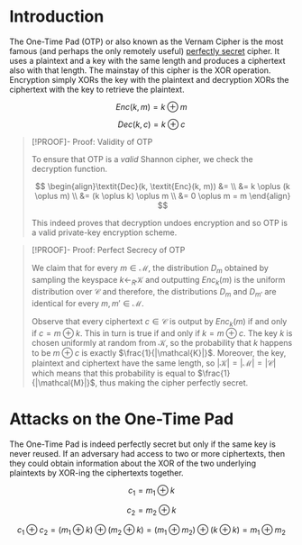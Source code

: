 # Introduction

The One-Time Pad (OTP) or also known as the Vernam Cipher is the most famous (and perhaps the only remotely useful) [perfectly secret](TODO) cipher. It uses a plaintext and a key with the same length and produces a ciphertext also with that length. The mainstay of this cipher is the XOR operation. Encryption simply XORs the key with the plaintext and decryption XORs the ciphertext with the key to retrieve the plaintext.

$$
\textit{Enc}(k, m) = k \oplus m
$$

$$
\textit{Dec}(k, c) = k \oplus c
$$

>[!PROOF]- Proof: Validity of OTP
>
>To ensure that OTP is a *valid* Shannon cipher, we check the decryption function.
>
>$$
>\begin{align}\textit{Dec}(k, \textit{Enc}(k, m)) &= \\ &= k \oplus (k \oplus m) \\ &= (k \oplus k) \oplus m \\ &= 0 \oplus m = m \end{align}
>$$
>
>This indeed proves that decryption undoes encryption and so OTP is a valid private-key encryption scheme.
>

>[!PROOF]- Proof: Perfect Secrecy of OTP
>
>We claim that for every $m \in \mathcal{M}$, the distribution $D_m$ obtained by sampling the keyspace $k \leftarrow_R \mathcal{K}$ and outputting $\textit{Enc}_k(m)$ is the uniform distribution over $\mathcal{C}$ and therefore, the distributions $D_m$ and $D_{m'}$ are identical for every $m,m' \in \mathcal{M}$.
>
>Observe that every ciphertext $c \in \mathcal{C}$ is output by $\textit{Enc}_k(m)$ if and only if $c = m \oplus k$. This in turn is true if and only if $k = m \oplus c$. The key $k$ is chosen uniformly at random from $\mathcal{K}$, so the probability that $k$ happens to be $m \oplus c$ is exactly $\frac{1}{|\mathcal{K}|}$. Moreover, the key, plaintext and ciphertext have the same length, so $|\mathcal{K}|=|\mathcal{M}|=|\mathcal{C}|$ which means that this probability is equal to $\frac{1}{|\mathcal{M}|}$, thus making the cipher perfectly secret.
>

# Attacks on the One-Time Pad

The One-Time Pad is indeed perfectly secret but only if the same key is never reused. If an adversary had access to two or more ciphertexts, then they could obtain information about the XOR of the two underlying plaintexts by XOR-ing the ciphertexts together. 

$$
c_1 = m_1 \oplus k
$$

$$
c_2 = m_2 \oplus k
$$

$$
c_1 \oplus c_2 = (m_1 \oplus k) \oplus (m_2 \oplus k) = (m_1 \oplus m_2) \oplus (k \oplus k) = m_1 \oplus m_2
$$
